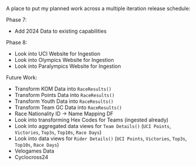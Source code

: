 A place to put my planned work across a multiple iteration release schedule:

Phase 7:
- Add 2024 Data to existing capabilities

Phase 8:
- Look into UCI Website for Ingestion
- Look into Olympics Website for Ingestion
- Look into Paralympics Website for Ingestion

Future Work:
- Transform KOM Data into `RaceResults()`
- Transform Points Data into `RaceResults()`
- Transform Youth Data into `RaceResults()`
- Transform Team GC Data into `RaceResults()`
- Race Nationality ID -> Name Mapping DF
- Look into transforming Hex Codes for Teams (ingested already)
- Look into aggregated data views for `Team Details()` (`UCI Points`, `Victories`, `Top3s`, `Top10s`, `Race Days`)
- Look into data views for `Rider Details()` (`UCI Points`, `Victories`, `Top3s`, `Top10s`, `Race Days`)
- Velogames Data
- Cyclocross24
